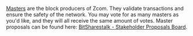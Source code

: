 [Masters](introduction/master) are the block producers of Zcom. They validate transactions and ensure the safety of the network. You may vote for as many masters as you'd like, and they will all receive the same amount of votes. Master proposals can be found here: [BitSharestalk - Stakeholder Proposals Board](https://bitsharestalk.org/index.php/board,75.0.html).
